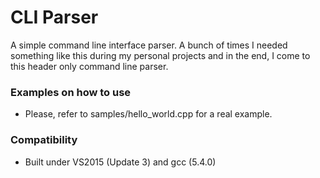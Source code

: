 # CLI Parser
A simple command line interface parser. A bunch of times I needed something like this during my personal projects and in the end, I come to this header only command line parser.
### Examples on how to use
* Please, refer to samples/hello_world.cpp for a real example.
### Compatibility
* Built under VS2015 (Update 3) and gcc (5.4.0)